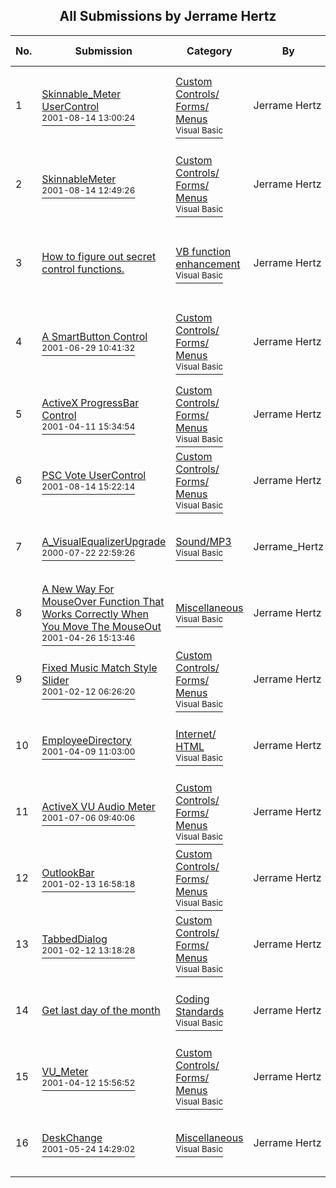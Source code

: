 ﻿<div align="center">

## All Submissions by Jerrame Hertz

</div>

No.  | Submission | Category | By   | User Rating
---- | ---------- | -------- | ---- | -----------
1 | [Skinnable\_Meter UserControl<br /><sup>2001-08-14 13:00:24</sup>](https://github.com/Planet-Source-Code/jerrame-hertz-skinnable-meter-usercontrol__1-26199) | [Custom Controls/ Forms/  Menus<br /><sup>Visual Basic</sup>](../ByCategory/custom-controls-forms-menus__1-4.md) | Jerrame Hertz | 4.3 (117 globes from 27 users)
2 | [SkinnableMeter<br /><sup>2001-08-14 12:49:26</sup>](https://github.com/Planet-Source-Code/jerrame-hertz-skinnablemeter__1-22810) | [Custom Controls/ Forms/  Menus<br /><sup>Visual Basic</sup>](../ByCategory/custom-controls-forms-menus__1-4.md) | Jerrame Hertz | 4.5 (77 globes from 17 users)
3 | [How to figure out secret control functions\.<br />](https://github.com/Planet-Source-Code/jerrame-hertz-how-to-figure-out-secret-control-functions__1-45762) | [VB function enhancement<br /><sup>Visual Basic</sup>](../ByCategory/vb-function-enhancement__1-25.md) | Jerrame Hertz | 4.7 (66 globes from 14 users)
4 | [A SmartButton Control<br /><sup>2001-06-29 10:41:32</sup>](https://github.com/Planet-Source-Code/jerrame-hertz-a-smartbutton-control__1-24559) | [Custom Controls/ Forms/  Menus<br /><sup>Visual Basic</sup>](../ByCategory/custom-controls-forms-menus__1-4.md) | Jerrame Hertz | 4.6 (51 globes from 11 users)
5 | [ActiveX ProgressBar Control<br /><sup>2001-04-11 15:34:54</sup>](https://github.com/Planet-Source-Code/jerrame-hertz-activex-progressbar-control__1-22318) | [Custom Controls/ Forms/  Menus<br /><sup>Visual Basic</sup>](../ByCategory/custom-controls-forms-menus__1-4.md) | Jerrame Hertz | 4.5 (36 globes from 8 users)
6 | [PSC Vote UserControl<br /><sup>2001-08-14 15:22:14</sup>](https://github.com/Planet-Source-Code/jerrame-hertz-psc-vote-usercontrol__1-26205) | [Custom Controls/ Forms/  Menus<br /><sup>Visual Basic</sup>](../ByCategory/custom-controls-forms-menus__1-4.md) | Jerrame Hertz | 4.6 (32 globes from 7 users)
7 | [A\_VisualEqualizerUpgrade<br /><sup>2000-07-22 22:59:26</sup>](https://github.com/Planet-Source-Code/jerrame-hertz-a-visualequalizerupgrade__1-9975) | [Sound/MP3<br /><sup>Visual Basic</sup>](../ByCategory/sound-mp3__1-45.md) | Jerrame\_Hertz | 3.4 (24 globes from 7 users)
8 | [A New Way For MouseOver Function That Works Correctly When You Move The MouseOut<br /><sup>2001-04-26 15:13:46</sup>](https://github.com/Planet-Source-Code/jerrame-hertz-a-new-way-for-mouseover-function-that-works-correctly-when-you-move-the-mous__1-22719) | [Miscellaneous<br /><sup>Visual Basic</sup>](../ByCategory/miscellaneous__1-1.md) | Jerrame Hertz | 4.2 (21 globes from 5 users)
9 | [Fixed Music Match Style Slider<br /><sup>2001-02-12 06:26:20</sup>](https://github.com/Planet-Source-Code/jerrame-hertz-fixed-music-match-style-slider__1-17888) | [Custom Controls/ Forms/  Menus<br /><sup>Visual Basic</sup>](../ByCategory/custom-controls-forms-menus__1-4.md) | Jerrame Hertz | 5.0 (15 globes from 3 users)
10 | [EmployeeDirectory<br /><sup>2001-04-09 11:03:00</sup>](https://github.com/Planet-Source-Code/jerrame-hertz-employeedirectory__1-22250) | [Internet/ HTML<br /><sup>Visual Basic</sup>](../ByCategory/internet-html__1-34.md) | Jerrame Hertz | 4.7 (14 globes from 3 users)
11 | [ActiveX VU Audio Meter<br /><sup>2001-07-06 09:40:06</sup>](https://github.com/Planet-Source-Code/jerrame-hertz-activex-vu-audio-meter__1-24772) | [Custom Controls/ Forms/  Menus<br /><sup>Visual Basic</sup>](../ByCategory/custom-controls-forms-menus__1-4.md) | Jerrame Hertz | 4.7 (14 globes from 3 users)
12 | [OutlookBar<br /><sup>2001-02-13 16:58:18</sup>](https://github.com/Planet-Source-Code/jerrame-hertz-outlookbar__1-20987) | [Custom Controls/ Forms/  Menus<br /><sup>Visual Basic</sup>](../ByCategory/custom-controls-forms-menus__1-4.md) | Jerrame Hertz | 3.5 (14 globes from 4 users)
13 | [TabbedDialog<br /><sup>2001-02-12 13:18:28</sup>](https://github.com/Planet-Source-Code/jerrame-hertz-tabbeddialog__1-18501) | [Custom Controls/ Forms/  Menus<br /><sup>Visual Basic</sup>](../ByCategory/custom-controls-forms-menus__1-4.md) | Jerrame Hertz | 4.0 (12 globes from 3 users)
14 | [Get last day of the month<br />](https://github.com/Planet-Source-Code/jerrame-hertz-get-last-day-of-the-month__1-26195) | [Coding Standards<br /><sup>Visual Basic</sup>](../ByCategory/coding-standards__1-43.md) | Jerrame Hertz | 3.7 (11 globes from 3 users)
15 | [VU\_Meter<br /><sup>2001-04-12 15:56:52</sup>](https://github.com/Planet-Source-Code/jerrame-hertz-vu-meter__1-22360) | [Custom Controls/ Forms/  Menus<br /><sup>Visual Basic</sup>](../ByCategory/custom-controls-forms-menus__1-4.md) | Jerrame Hertz | 5.0 (10 globes from 2 users)
16 | [DeskChange<br /><sup>2001-05-24 14:29:02</sup>](https://github.com/Planet-Source-Code/jerrame-hertz-deskchange__1-23411) | [Miscellaneous<br /><sup>Visual Basic</sup>](../ByCategory/miscellaneous__1-1.md) | Jerrame Hertz | 3.3 (10 globes from 3 users)
